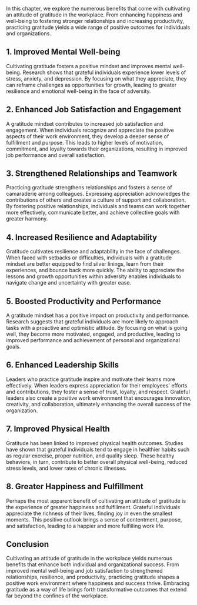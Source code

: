 
In this chapter, we explore the numerous benefits that come with cultivating an attitude of gratitude in the workplace. From enhancing happiness and well-being to fostering stronger relationships and increasing productivity, practicing gratitude yields a wide range of positive outcomes for individuals and organizations.

**1. Improved Mental Well-being**
---------------------------------

Cultivating gratitude fosters a positive mindset and improves mental well-being. Research shows that grateful individuals experience lower levels of stress, anxiety, and depression. By focusing on what they appreciate, they can reframe challenges as opportunities for growth, leading to greater resilience and emotional well-being in the face of adversity.

**2. Enhanced Job Satisfaction and Engagement**
-----------------------------------------------

A gratitude mindset contributes to increased job satisfaction and engagement. When individuals recognize and appreciate the positive aspects of their work environment, they develop a deeper sense of fulfillment and purpose. This leads to higher levels of motivation, commitment, and loyalty towards their organizations, resulting in improved job performance and overall satisfaction.

**3. Strengthened Relationships and Teamwork**
----------------------------------------------

Practicing gratitude strengthens relationships and fosters a sense of camaraderie among colleagues. Expressing appreciation acknowledges the contributions of others and creates a culture of support and collaboration. By fostering positive relationships, individuals and teams can work together more effectively, communicate better, and achieve collective goals with greater harmony.

**4. Increased Resilience and Adaptability**
--------------------------------------------

Gratitude cultivates resilience and adaptability in the face of challenges. When faced with setbacks or difficulties, individuals with a gratitude mindset are better equipped to find silver linings, learn from their experiences, and bounce back more quickly. The ability to appreciate the lessons and growth opportunities within adversity enables individuals to navigate change and uncertainty with greater ease.

**5. Boosted Productivity and Performance**
-------------------------------------------

A gratitude mindset has a positive impact on productivity and performance. Research suggests that grateful individuals are more likely to approach tasks with a proactive and optimistic attitude. By focusing on what is going well, they become more motivated, engaged, and productive, leading to improved performance and achievement of personal and organizational goals.

**6. Enhanced Leadership Skills**
---------------------------------

Leaders who practice gratitude inspire and motivate their teams more effectively. When leaders express appreciation for their employees' efforts and contributions, they foster a sense of trust, loyalty, and respect. Grateful leaders also create a positive work environment that encourages innovation, creativity, and collaboration, ultimately enhancing the overall success of the organization.

**7. Improved Physical Health**
-------------------------------

Gratitude has been linked to improved physical health outcomes. Studies have shown that grateful individuals tend to engage in healthier habits such as regular exercise, proper nutrition, and quality sleep. These healthy behaviors, in turn, contribute to better overall physical well-being, reduced stress levels, and lower rates of chronic illnesses.

**8. Greater Happiness and Fulfillment**
----------------------------------------

Perhaps the most apparent benefit of cultivating an attitude of gratitude is the experience of greater happiness and fulfillment. Grateful individuals appreciate the richness of their lives, finding joy in even the smallest moments. This positive outlook brings a sense of contentment, purpose, and satisfaction, leading to a happier and more fulfilling work life.

**Conclusion**
--------------

Cultivating an attitude of gratitude in the workplace yields numerous benefits that enhance both individual and organizational success. From improved mental well-being and job satisfaction to strengthened relationships, resilience, and productivity, practicing gratitude shapes a positive work environment where happiness and success thrive. Embracing gratitude as a way of life brings forth transformative outcomes that extend far beyond the confines of the workplace.
